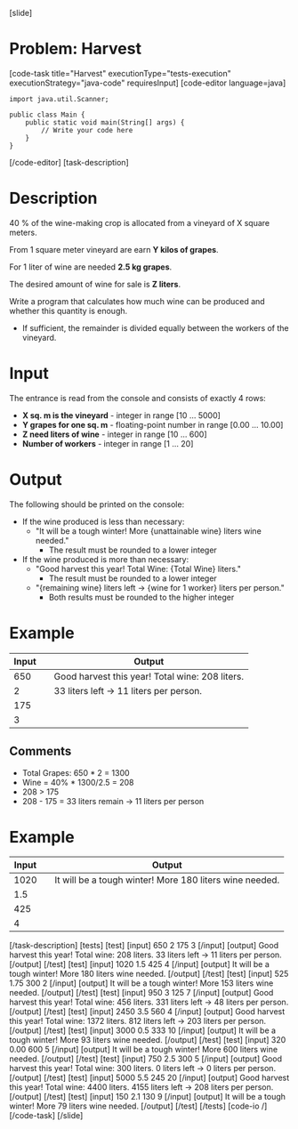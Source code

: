 [slide]
# Problem: Harvest
[code-task title="Harvest" executionType="tests-execution" executionStrategy="java-code" requiresInput]
[code-editor language=java]
```
import java.util.Scanner;

public class Main {
    public static void main(String[] args) {
        // Write your code here
    }
}
```
[/code-editor]
[task-description]
# Description
40 % of the wine-making crop is allocated from a vineyard of X square meters. 

From 1 square meter vineyard are earn **Y kilos of grapes**. 

For 1 liter of wine are needed **2.5 kg grapes**. 

The desired amount of wine for sale is **Z liters**. 

Write a program that calculates how much wine can be produced and whether this quantity is enough. 
- If sufficient, the remainder is divided equally between the workers of the vineyard.

# Input
The entrance is read from the console and consists of exactly 4 rows:
- **X sq. m is the vineyard** - integer in range \[10 … 5000\]
- **Y grapes for one sq. m** - floating-point number in range \[0.00 … 10.00\]
- **Z need liters of wine** - integer in range \[10 … 600\]
- **Number of workers** - integer in range \[1 … 20\]

# Output
The following should be printed on the console: 
-  If the wine produced is less than necessary:
    - "It will be a tough winter! More \{unattainable wine\} liters wine needed."
        - The result must be rounded to a lower integer
- If the wine produced is more than necessary:
    - "Good harvest this year! Total Wine: \{Total Wine\} liters."
        - The result must be rounded to a lower integer
    -  "\{remaining wine\} liters left -> \{wine for 1 worker\} liters per person."
        - Both results must be rounded to the higher integer

# Example
| **Input** | | **Output** |
| --- | --- | --- |
| 650 | | Good harvest this year! Total wine: 208 liters. |
| 2 | | 33 liters left -> 11 liters per person. |
| 175 | | |
| 3 | | |

## Comments
- Total Grapes: 650 \* 2 = 1300
- Wine = 40% \* 1300/2.5 = 208
- 208 > 175 
- 208 \- 175 = 33 liters remain \-> 11 liters per person

# Example
| **Input** | | **Output** |
| --- | --- | --- |
| 1020 | | It will be a tough winter! More 180 liters wine needed.|
| 1.5 | | |
| 425 | | |
| 4 | | |

[/task-description]
[tests]
[test]
[input]
650
2
175
3
[/input]
[output]
Good harvest this year! Total wine: 208 liters.
33 liters left -> 11 liters per person.
[/output]
[/test]
[test]
[input]
1020
1.5
425
4
[/input]
[output]
It will be a tough winter! More 180 liters wine needed.
[/output]
[/test]
[test]
[input]
525
1.75
300
2
[/input]
[output]
It will be a tough winter! More 153 liters wine needed.
[/output]
[/test]
[test]
[input]
950
3
125
7
[/input]
[output]
Good harvest this year! Total wine: 456 liters.
331 liters left -> 48 liters per person.
[/output]
[/test]
[test]
[input]
2450
3.5
560
4
[/input]
[output]
Good harvest this year! Total wine: 1372 liters.
812 liters left -> 203 liters per person.
[/output]
[/test]
[test]
[input]
3000
0.5
333
10
[/input]
[output]
It will be a tough winter! More 93 liters wine needed.
[/output]
[/test]
[test]
[input]
320
0.00
600
5
[/input]
[output]
It will be a tough winter! More 600 liters wine needed.
[/output]
[/test]
[test]
[input]
750
2.5
300
5
[/input]
[output]
Good harvest this year! Total wine: 300 liters.
0 liters left -> 0 liters per person.
[/output]
[/test]
[test]
[input]
5000
5.5
245
20
[/input]
[output]
Good harvest this year! Total wine: 4400 liters.
4155 liters left -> 208 liters per person.
[/output]
[/test]
[test]
[input]
150
2.1
130
9
[/input]
[output]
It will be a tough winter! More 79 liters wine needed.
[/output]
[/test]
[/tests]
[code-io /]
[/code-task]
[/slide]